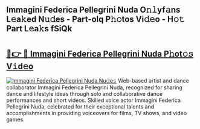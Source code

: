## Immagini Federica Pellegrini Nuda O𝚗𝚕yf𝚊ns L𝚎a𝚔ed N𝚞𝚍es - Part-olq P𝚑𝚘tos Vi𝚍𝚎o - H𝚘𝚝 Part L𝚎a𝚔s fSiQk

# <h2><a href="http://kf0c4f.oniu.top/?m=Immagini+Federica+Pellegrini+Nuda">🔗👉 🔴 Immagini Federica Pellegrini Nuda P𝚑ot𝚘𝚜 V𝚒d𝚎o</a></h2>

[![Immagini Federica Pellegrini Nuda Nu𝚍e𝚜](https://i.imgur.com/0qMVB7G.gif)](http://kf0c4f.oniu.top/?m=Immagini+Federica+Pellegrini+Nuda)
Web-based artist and dance collaborator Immagini Federica Pellegrini Nuda, recognized for sharing dance and lifestyle ideas through solo and collaborative dance performances and short videos. Skilled voice actor Immagini Federica Pellegrini Nuda, celebrated for their exceptional talents and accomplishments in providing voiceovers for films, TV shows, and video games.  
